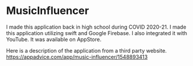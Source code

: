 # MusicInfluencer

I made this application back in high school during COVID 2020-21. I made this application utilizing swift and Google Firebase. I also integrated it with YouTube. It was available on AppStore.

Here is a description of the application from a third party website. https://appadvice.com/app/music-influencer/1548893413
